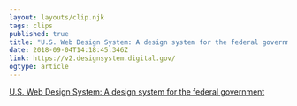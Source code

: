 ```yaml
---
layout: layouts/clip.njk 
tags: clips 
published: true 
title: "U.S. Web Design System: A design system for the federal government" 
date: 2018-09-04T14:18:45.346Z 
link: https://v2.designsystem.digital.gov/ 
ogtype: article 
---
```

[ U.S. Web Design System: A design system for the federal government ]( https://v2.designsystem.digital.gov/ ) 
